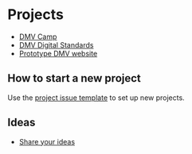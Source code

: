 # Projects

* [DMV Camp](https://github.com/civicdmv/dmv-camp)
* [DMV Digital Standards](https://github.com/civicdmv/digitalservicestandards)
* [Prototype DMV website](https://github.com/civicdmv/dmv-website)

## How to start a new project

Use the [project issue template](https://github.com/civicdmv/ops/issues/new?assignees=&labels=&template=new-project.md&title=Project%3A+%5BTEMPLATE%5D) to set up new projects.

## Ideas

* [Share your ideas](https://github.com/CivicDMV/ideas/issues/new)
